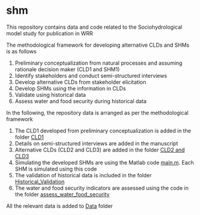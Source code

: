 # shm
This repository contains data and code related to the Sociohydrological model study for publication in WRR

The methodological framework for developing alternative CLDs and SHMs is as follows
1. Preliminary conceptualization from natural processes and assuming rationale decision maker (CLD1 and SHM1)
2. Identify stakeholders and conduct semi-structured interviews
3. Develop alternative CLDs from stakeholder elicitation
4. Develop SHMs using the information in CLDs
5. Validate using historical data
6. Assess water and food security during historical data

In the following, the repository data is arranged as per the methodological framework
1. The CLD1 developed from preliminary conceptualization is added in the folder [CLD1](https://github.com/ssaiveena/shm/tree/main/CLD1)
2. Details on semi-structured interviews are added in the manuscript
3. Alternative CLDs (CLD2 and CLD3) are added in the folder [CLD2 and CLD3](https://github.com/ssaiveena/shm/tree/main/CLD2%20and%20CLD3)
4. Simulating the developed SHMs are using the Matlab code [main.m](https://github.com/ssaiveena/shm/blob/main/main.m). Each SHM is simulated using this code
5. The validation of historical data is included in the folder [Historical_Validation](https://github.com/ssaiveena/shm/tree/main/Historical_validation)
6. The water and food security indicators are assessed using the code in the folder [assess_water_food_security](https://github.com/ssaiveena/shm/tree/main/assess_water_food_security)

All the relevant data is added to [Data](https://github.com/ssaiveena/shm/tree/main/Data) folder
